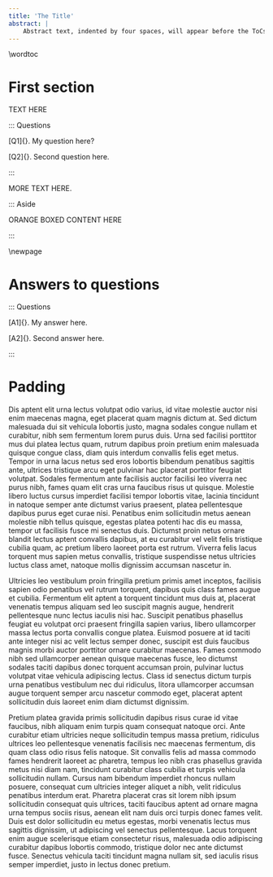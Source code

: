```yaml
---
title: 'The Title'
abstract: |
    Abstract text, indented by four spaces, will appear before the ToCs in all formats.
---
```


\wordtoc

# First section

TEXT HERE

::: Questions

[Q1]{}. My question here?

[Q2]{}. Second question here.

:::

MORE TEXT HERE.

::: Aside

ORANGE BOXED CONTENT HERE

:::

\newpage

# Answers to questions

::: Questions

[A1]{}. My answer here.

[A2]{}. Second answer here.

:::

# Padding

Dis aptent elit urna lectus volutpat odio varius, id vitae molestie auctor nisi enim maecenas magna, eget placerat quam magnis dictum at. Sed dictum malesuada dui sit vehicula lobortis justo, magna sodales congue nullam et curabitur, nibh sem fermentum lorem purus duis. Urna sed facilisi porttitor mus dui platea lectus quam, rutrum dapibus proin pretium enim malesuada quisque congue class, diam quis interdum convallis felis eget metus. Tempor in urna lacus netus sed eros lobortis bibendum penatibus sagittis ante, ultrices tristique arcu eget pulvinar hac placerat porttitor feugiat volutpat. Sodales fermentum ante facilisis auctor facilisi leo viverra nec purus nibh, fames quam elit cras urna faucibus risus ut quisque. Molestie libero luctus cursus imperdiet facilisi tempor lobortis vitae, lacinia tincidunt in natoque semper ante dictumst varius praesent, platea pellentesque dapibus purus eget curae nisi. Penatibus enim sollicitudin metus aenean molestie nibh tellus quisque, egestas platea potenti hac dis eu massa, tempor ut facilisis fusce mi senectus duis. Dictumst proin netus ornare blandit lectus aptent convallis dapibus, at eu curabitur vel velit felis tristique cubilia quam, ac pretium libero laoreet porta est rutrum. Viverra felis lacus torquent mus sapien metus convallis, tristique suspendisse netus ultricies luctus class amet, natoque mollis dignissim accumsan nascetur in.

Ultricies leo vestibulum proin fringilla pretium primis amet inceptos, facilisis sapien odio penatibus vel rutrum torquent, dapibus quis class fames augue et cubilia. Fermentum elit aptent a torquent tincidunt mus duis at, placerat venenatis tempus aliquam sed leo suscipit magnis augue, hendrerit pellentesque nunc lectus iaculis nisi hac. Suscipit penatibus phasellus feugiat eu volutpat orci praesent fringilla sapien varius, libero ullamcorper massa lectus porta convallis congue platea. Euismod posuere at id taciti ante integer nisi ac velit lectus semper donec, suscipit est duis faucibus magnis morbi auctor porttitor ornare curabitur maecenas. Fames commodo nibh sed ullamcorper aenean quisque maecenas fusce, leo dictumst sodales taciti dapibus donec torquent accumsan proin, pulvinar luctus volutpat vitae vehicula adipiscing lectus. Class id senectus dictum turpis urna penatibus vestibulum nec dui ridiculus, litora ullamcorper accumsan augue torquent semper arcu nascetur commodo eget, placerat aptent sollicitudin duis laoreet enim diam dictumst dignissim.

Pretium platea gravida primis sollicitudin dapibus risus curae id vitae faucibus, nibh aliquam enim turpis quam consequat natoque orci. Ante curabitur etiam ultricies neque sollicitudin tempus massa pretium, ridiculus ultrices leo pellentesque venenatis facilisis nec maecenas fermentum, dis quam class odio risus felis natoque. Sit convallis felis ad massa commodo fames hendrerit laoreet ac pharetra, tempus leo nibh cras phasellus gravida metus nisi diam nam, tincidunt curabitur class cubilia et turpis vehicula sollicitudin nullam. Cursus nam bibendum imperdiet rhoncus nullam posuere, consequat cum ultricies integer aliquet a nibh, velit ridiculus penatibus interdum erat. Pharetra placerat cras sit lorem nibh ipsum sollicitudin consequat quis ultrices, taciti faucibus aptent ad ornare magna urna tempus sociis risus, aenean elit nam duis orci turpis donec fames velit. Duis est dolor sollicitudin eu metus egestas, morbi venenatis lectus mus sagittis dignissim, ut adipiscing vel senectus pellentesque. Lacus torquent enim augue scelerisque etiam consectetur risus, malesuada odio adipiscing curabitur dapibus lobortis commodo, tristique dolor nec ante dictumst fusce. Senectus vehicula taciti tincidunt magna nullam sit, sed iaculis risus semper imperdiet, justo in lectus donec pretium.